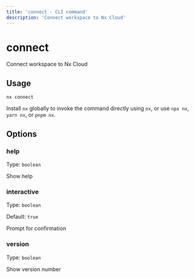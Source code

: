 ```yaml
---
title: 'connect - CLI command'
description: 'Connect workspace to Nx Cloud'
---
```


# connect

Connect workspace to Nx Cloud

## Usage

```shell
nx connect
```

Install `nx` globally to invoke the command directly using `nx`, or use `npx nx`, `yarn nx`, or `pnpm nx`.

## Options

### help

Type: `boolean`

Show help

### interactive

Type: `boolean`

Default: `true`

Prompt for confirmation

### version

Type: `boolean`

Show version number
